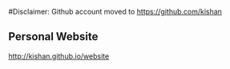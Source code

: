#Disclaimer:
Github account moved to https://github.com/kishan

## Personal Website
http://kishan.github.io/website
